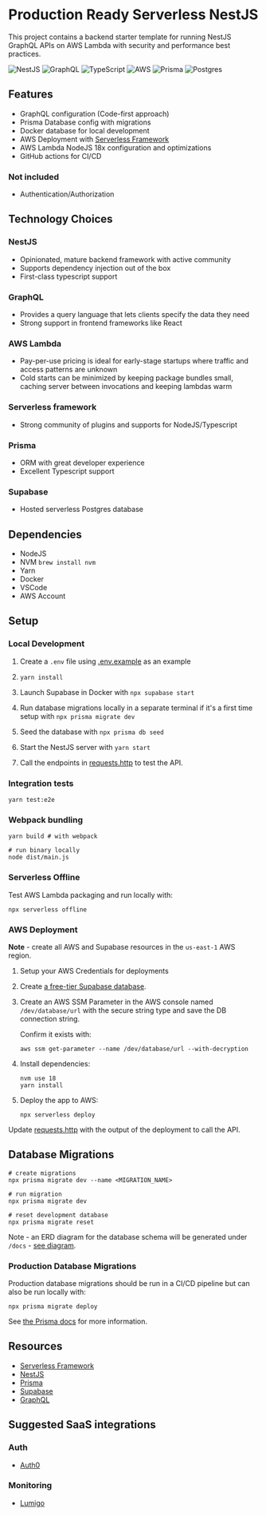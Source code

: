 # Production Ready Serverless NestJS

This project contains a backend starter template for running NestJS GraphQL APIs on AWS Lambda with security and performance best practices.

![NestJS](https://img.shields.io/badge/nestjs-%23E0234E.svg?style=for-the-badge&logo=nestjs&logoColor=white)
![GraphQL](https://img.shields.io/badge/-GraphQL-E10098?style=for-the-badge&logo=graphql&logoColor=white)
![TypeScript](https://img.shields.io/badge/typescript-%23007ACC.svg?style=for-the-badge&logo=typescript&logoColor=white)
![AWS](https://img.shields.io/badge/AWS-%23FF9900.svg?style=for-the-badge&logo=amazon-aws&logoColor=white)
![Prisma](https://img.shields.io/badge/Prisma-3982CE?style=for-the-badge&logo=Prisma&logoColor=white)
![Postgres](https://img.shields.io/badge/postgres-%23316192.svg?style=for-the-badge&logo=postgresql&logoColor=white)

## Features
- GraphQL configuration (Code-first approach)
- Prisma Database config with migrations
- Docker database for local development
- AWS Deployment with [Serverless Framework](https://www.serverless.com/)
- AWS Lambda NodeJS 18x configuration and optimizations
- GitHub actions for CI/CD

### Not included
- Authentication/Authorization

## Technology Choices

### NestJS
- Opinionated, mature backend framework with active community
- Supports dependency injection out of the box
- First-class typescript support

### GraphQL
- Provides a query language that lets clients specify the data they need
- Strong support in frontend frameworks like React

### AWS Lambda
- Pay-per-use pricing is ideal for early-stage startups where traffic and access patterns are unknown
- Cold starts can be minimized by keeping package bundles small, caching server between invocations and keeping lambdas warm

### Serverless framework
- Strong community of plugins and supports for NodeJS/Typescript

### Prisma
- ORM with great developer experience
- Excellent Typescript support

### Supabase
- Hosted serverless Postgres database

## Dependencies

- NodeJS
- NVM `brew install nvm`
- Yarn
- Docker
- VSCode
- AWS Account

## Setup

### Local Development

1. Create a `.env` file using [.env.example](./.env.example) as an example

2. `yarn install`

3. Launch Supabase in Docker with `npx supabase start`

4. Run database migrations locally in a separate terminal if it's a first time setup with `npx prisma migrate dev`

5. Seed the database with `npx prisma db seed`

6. Start the NestJS server with `yarn start`

7. Call the endpoints in [requests.http](./requests.http) to test the API.

### Integration tests

```
yarn test:e2e
```

### Webpack bundling

```shell
yarn build # with webpack

# run binary locally
node dist/main.js
```

### Serverless Offline

Test AWS Lambda packaging and run locally with:
```
npx serverless offline
```

### AWS Deployment

**Note** - create all AWS and Supabase resources in the `us-east-1` AWS region.

1. Setup your AWS Credentials for deployments

2. Create [a free-tier Supabase database](https://supabase.com/).

3. Create an AWS SSM Parameter in the AWS console named `/dev/database/url` with the secure string type
and save the DB connection string.

    Confirm it exists with:
    ```
    aws ssm get-parameter --name /dev/database/url --with-decryption
    ```

4. Install dependencies:
    ```
    nvm use 18
    yarn install
    ```

5. Deploy the app to AWS:
    ```
    npx serverless deploy
    ```

Update [requests.http](./requests.http) with the output of the deployment to call the API.

## Database Migrations

```
# create migrations
npx prisma migrate dev --name <MIGRATION_NAME>

# run migration
npx prisma migrate dev

# reset development database
npx prisma migrate reset
```

Note - an ERD diagram for the database schema will be generated under `/docs` - [see diagram](./docs/README.md).

### Production Database Migrations

Production database migrations should be run in a CI/CD pipeline but can also be run locally with:

```
npx prisma migrate deploy
```

See [the Prisma docs](https://www.prisma.io/docs/concepts/components/prisma-migrate/migrate-development-production#production-and-testing-environments) for more information.

## Resources

- [Serverless Framework](https://www.serverless.com/framework/docs)
- [NestJS](https://docs.nestjs.com/)
- [Prisma](https://www.prisma.io/docs/)
- [Supabase](https://supabase.com/)
- [GraphQL](https://graphql.org/)

## Suggested SaaS integrations

### Auth
- [Auth0](https://auth0.com/)

### Monitoring
- [Lumigo](https://lumigo.io/)
